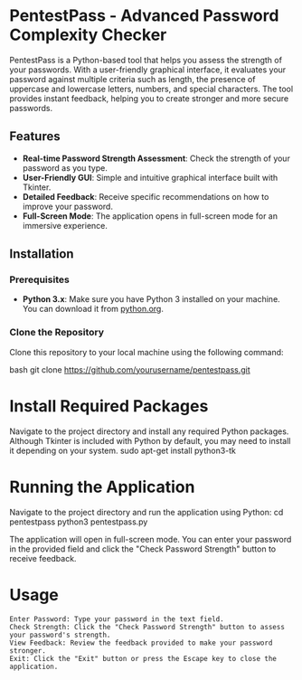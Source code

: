 # PentestPass - Advanced Password Complexity Checker


PentestPass is a Python-based tool that helps you assess the strength of your passwords. With a user-friendly graphical interface, it evaluates your password against multiple criteria such as length, the presence of uppercase and lowercase letters, numbers, and special characters. The tool provides instant feedback, helping you to create stronger and more secure passwords.

## Features
- **Real-time Password Strength Assessment**: Check the strength of your password as you type.
- **User-Friendly GUI**: Simple and intuitive graphical interface built with Tkinter.
- **Detailed Feedback**: Receive specific recommendations on how to improve your password.
- **Full-Screen Mode**: The application opens in full-screen mode for an immersive experience.


## Installation

### Prerequisites
- **Python 3.x**: Make sure you have Python 3 installed on your machine. You can download it from [python.org](https://www.python.org/downloads/).

### Clone the Repository
Clone this repository to your local machine using the following command:

bash
git clone https://github.com/yourusername/pentestpass.git

# Install Required Packages

Navigate to the project directory and install any required Python packages. Although Tkinter is included with Python by default, you may need to install it depending on your system.
sudo apt-get install python3-tk

# Running the Application

Navigate to the project directory and run the application using Python:
cd pentestpass
python3 pentestpass.py

The application will open in full-screen mode. You can enter your password in the provided field and click the "Check Password Strength" button to receive feedback.
# Usage

    Enter Password: Type your password in the text field.
    Check Strength: Click the "Check Password Strength" button to assess your password's strength.
    View Feedback: Review the feedback provided to make your password stronger.
    Exit: Click the "Exit" button or press the Escape key to close the application.
    

